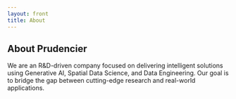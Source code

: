 ```yaml
---
layout: front
title: About
---
```


<section id="about" class="container py-5">
  <h2 class="section-title text-center">About Prudencier</h2>
  <p class="text-center">We are an R&D-driven company focused on delivering intelligent solutions using Generative AI, Spatial Data Science, and Data Engineering. Our goal is to bridge the gap between cutting-edge research and real-world applications.</p>
</section>
